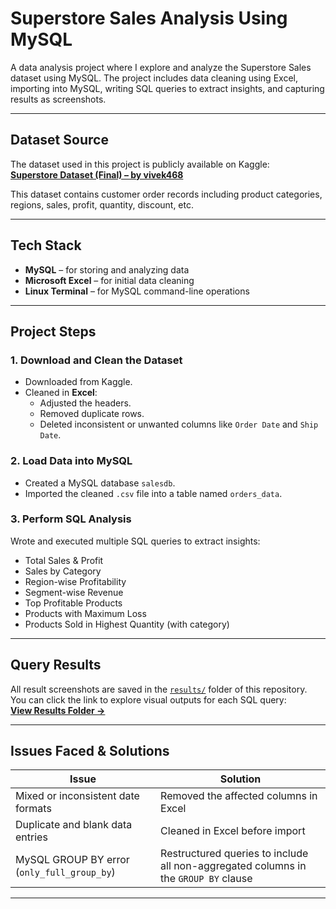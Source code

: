 # Superstore Sales Analysis Using MySQL

A data analysis project where I explore and analyze the Superstore Sales dataset using MySQL. The project includes data cleaning using Excel, importing into MySQL, writing SQL queries to extract insights, and capturing results as screenshots.

---

##  Dataset Source


The dataset used in this project is publicly available on Kaggle:  
 **[Superstore Dataset (Final) – by vivek468](https://www.kaggle.com/datasets/vivek468/superstore-dataset-final)**

This dataset contains customer order records including product categories, regions, sales, profit, quantity, discount, etc.

---

## Tech Stack

- **MySQL** – for storing and analyzing data  
- **Microsoft Excel** – for initial data cleaning  
- **Linux Terminal** – for MySQL command-line operations

---

##  Project Steps

###  1. Download and Clean the Dataset
- Downloaded from Kaggle.
- Cleaned in **Excel**:
  - Adjusted the headers.
  - Removed duplicate rows.
  - Deleted inconsistent or unwanted columns like `Order Date` and `Ship Date`.

### 2. Load Data into MySQL
- Created a MySQL database `salesdb`.
- Imported the cleaned `.csv` file into a table named `orders_data`.

###  3. Perform SQL Analysis
Wrote and executed multiple SQL queries to extract insights:

-  Total Sales & Profit  
-  Sales by Category  
-  Region-wise Profitability  
-  Segment-wise Revenue  
-  Top Profitable Products  
-  Products with Maximum Loss  
-  Products Sold in Highest Quantity (with category)

---

##  Query Results

All result screenshots are saved in the [`results/`](results/) folder of this repository.  
You can click the link to explore visual outputs for each SQL query:  
**[View Results Folder →](./results/)**

---

##  Issues Faced & Solutions

| Issue | Solution |
|-------|----------|
|  Mixed or inconsistent date formats | Removed the affected columns in Excel |
|  Duplicate and blank data entries | Cleaned in Excel before import |
|  MySQL GROUP BY error (`only_full_group_by`) | Restructured queries to include all non-aggregated columns in the `GROUP BY` clause |

---

